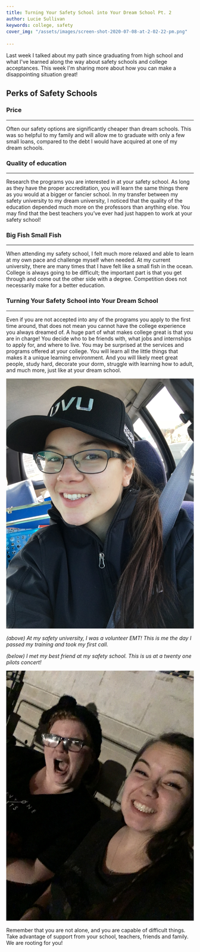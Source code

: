 ```yaml
---
title: Turning Your Safety School into Your Dream School Pt. 2
author: Lucie Sullivan
keywords: college, safety
cover_img: "/assets/images/screen-shot-2020-07-08-at-2-02-22-pm.png"

---
```

Last week I talked about my path since graduating from high school and what I've learned along the way about safety schools and college acceptances. This week I'm sharing more about how you can make a disappointing situation great!

## Perks of Safety Schools

### Price

***

Often our safety options are significantly cheaper than dream schools. This was so helpful to my family and will allow me to graduate with only a few small loans, compared to the debt I would have acquired at one of my dream schools.

### Quality of education

***

Research the programs you are interested in at your safety school. As long as they have the proper accreditation, you will learn the same things there as you would at a bigger or fancier school. In my transfer between my safety university to my dream university, I noticed that the quality of the education depended much more on the professors than anything else. You may find that the best teachers you’ve ever had just happen to work at your safety school!

### Big Fish Small Fish

***

When attending my safety school, I felt much more relaxed and able to learn at my own pace and challenge myself when needed. At my current university, there are many times that I have felt like a small fish in the ocean. College is always going to be difficult; the important part is that you get through and come out the other side with a degree. Competition does not necessarily make for a better education.

### Turning Your Safety School into Your Dream School

***

Even if you are not accepted into any of the programs you apply to the first time around, that does not mean you cannot have the college experience you always dreamed of. A huge part of what makes college great is that you are in charge! You decide who to be friends with, what jobs and internships to apply for, and where to live. You may be surprised at the services and programs offered at your college. You will learn all the little things that makes it a unique learning environment. And you will likely meet great people, study hard, decorate your dorm, struggle with learning how to adult, and much more, just like at your dream school.

![Photo of me the day I took my first call as a volunteer EMT at my safety university.](/assets/images/img_8066.JPG "At my safety university, I was a volunteer EMT! This is me the day I passed my training and took my first call.")

_(above) At my safety university, I was a volunteer EMT! This is me the day I passed my training and took my first call._

_(below) I met my best friend at my safety school. This is us at a twenty one pilots concert!_

![Photo of me and my best friend, who I met at my safety university.](/assets/images/img_8080.JPG "I met my best friend at my safety school. This is us at a twenty one pilots concert!")

Remember that you are not alone, and you are capable of difficult things. Take advantage of support from your school, teachers, friends and family. We are rooting for you!